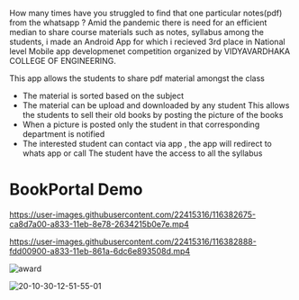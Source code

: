How many times have you struggled to find that one particular notes(pdf) from the whatsapp ? 
Amid the pandemic there is  need for an efficient median to share course materials such as notes, syllabus among the students, i made an Android App for which i recieved 3rd place in National level Mobile app developmenet competition organized by VIDYAVARDHAKA COLLEGE OF ENGINEERING.


This app allows the students to share pdf material amongst the class
   - The material is sorted based on the subject
   - The material can be upload and downloaded by any student
This allows the students to sell their old books by posting the picture of the books
   - When a picture is posted only the student in that corresponding department is notified
   - The interested student can contact via app , the app will redirect to whats app or call 
The student have the access to all the syllabus 



# BookPortal Demo
https://user-images.githubusercontent.com/22415316/116382675-ca8d7a00-a833-11eb-8e78-2634215b0e7e.mp4


https://user-images.githubusercontent.com/22415316/116382888-fdd00900-a833-11eb-861a-6dc6e893508d.mp4


![award](https://user-images.githubusercontent.com/22415316/116354275-cce0db80-a815-11eb-9717-b701797b69fc.jpeg)


![20-10-30-12-51-55-01](https://user-images.githubusercontent.com/22415316/97675196-df6f9780-1ab4-11eb-9785-956d25ffecda.gif)


